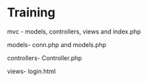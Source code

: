 # Training
mvc -  models, controllers, views and index.php

models- conn.php and models.php

controllers- Controller.php

views- login.html
